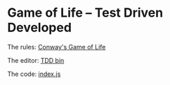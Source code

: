 # Game of Life &ndash; Test Driven Developed

The rules: [Conway's Game of Life](https://en.wikipedia.org/wiki/Conway%27s_Game_of_Life)

The editor: [TDD bin](http://tddbin.com/)

The code: [index.js](index.js)
